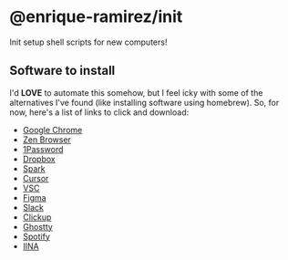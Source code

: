 # @enrique-ramirez/init
Init setup shell scripts for new computers!

## Software to install
I'd **LOVE** to automate this somehow, but I feel icky with some of the alternatives I've found (like installing software using homebrew). So, for now, here's a list of links to click and download:

* [Google Chrome](https://www.google.com/chrome/)
* [Zen Browser](https://zen-browser.app/download/)
* [1Password](https://1password.com/downloads/mac)
* [Dropbox](https://www.dropbox.com/desktop)
* [Spark](https://apps.apple.com/us/app/spark-classic-email-app/id1176895641)
* [Cursor](https://cursor.com/download)
* [VSC](https://code.visualstudio.com/)
* [Figma](https://www.figma.com/downloads/)
* [Slack](https://slack.com/downloads/mac)
* [Clickup](https://clickup.com/download)
* [Ghostty](https://ghostty.org/download)
* [Spotify](https://www.spotify.com/mx/download/mac/)
* [IINA](https://iina.io/)
